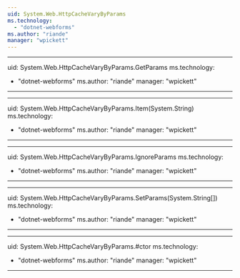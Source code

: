 ```yaml
---
uid: System.Web.HttpCacheVaryByParams
ms.technology: 
  - "dotnet-webforms"
ms.author: "riande"
manager: "wpickett"
---
```


---
uid: System.Web.HttpCacheVaryByParams.GetParams
ms.technology: 
  - "dotnet-webforms"
ms.author: "riande"
manager: "wpickett"
---

---
uid: System.Web.HttpCacheVaryByParams.Item(System.String)
ms.technology: 
  - "dotnet-webforms"
ms.author: "riande"
manager: "wpickett"
---

---
uid: System.Web.HttpCacheVaryByParams.IgnoreParams
ms.technology: 
  - "dotnet-webforms"
ms.author: "riande"
manager: "wpickett"
---

---
uid: System.Web.HttpCacheVaryByParams.SetParams(System.String[])
ms.technology: 
  - "dotnet-webforms"
ms.author: "riande"
manager: "wpickett"
---

---
uid: System.Web.HttpCacheVaryByParams.#ctor
ms.technology: 
  - "dotnet-webforms"
ms.author: "riande"
manager: "wpickett"
---

